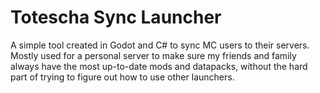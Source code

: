 # Totescha Sync Launcher
 
A simple tool created in Godot and C# to sync MC users to their servers.
Mostly used for a personal server to make sure my friends and family always have the most up-to-date mods and datapacks, without the hard part of trying to figure out how to use other launchers.
